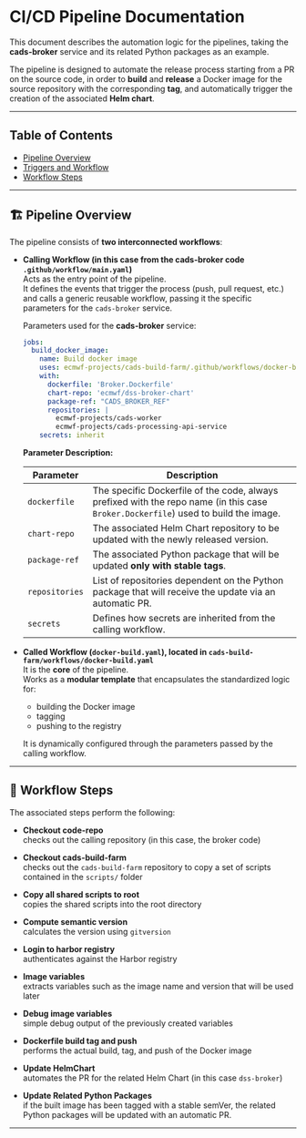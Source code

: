 # CI/CD Pipeline Documentation

This document describes the automation logic for the pipelines, taking the **cads-broker** service and its related Python packages as an example.  

The pipeline is designed to automate the release process starting from a PR on the source code, in order to **build** and **release** a Docker image for the source repository with the corresponding **tag**, and automatically trigger the creation of the associated **Helm chart**.  

---

## Table of Contents
- [Pipeline Overview](#pipeline-overview)
- [Triggers and Workflow](#triggers-and-workflow)
- [Workflow Steps](#workflow-steps)

---

## 🏗️ Pipeline Overview
The pipeline consists of **two interconnected workflows**:

- **Calling Workflow (in this case from the cads-broker code `.github/workflow/main.yaml`)**  
  Acts as the entry point of the pipeline.  
  It defines the events that trigger the process (push, pull request, etc.) and calls a generic reusable workflow, passing it the specific parameters for the `cads-broker` service.

  Parameters used for the **cads-broker** service:

  ```yaml
  jobs:
    build_docker_image:
      name: Build docker image
      uses: ecmwf-projects/cads-build-farm/.github/workflows/docker-build.yaml@main
      with:
        dockerfile: 'Broker.Dockerfile'
        chart-repo: 'ecmwf/dss-broker-chart'
        package-ref: "CADS_BROKER_REF"
        repositories: |
          ecmwf-projects/cads-worker
          ecmwf-projects/cads-processing-api-service
      secrets: inherit
  ```

  **Parameter Description:**

  | Parameter      | Description                                                                 |
  |----------------|-----------------------------------------------------------------------------|
  | `dockerfile`   | The specific Dockerfile of the code, always prefixed with the repo name (in this case `Broker.Dockerfile`) used to build the image. |
  | `chart-repo`   | The associated Helm Chart repository to be updated with the newly released version. |
  | `package-ref`  | The associated Python package that will be updated **only with stable tags**. |
  | `repositories` | List of repositories dependent on the Python package that will receive the update via an automatic PR. |
  | `secrets`      | Defines how secrets are inherited from the calling workflow. |

- **Called Workflow (`docker-build.yaml`), located in `cads-build-farm/workflows/docker-build.yaml`**  
  It is the **core** of the pipeline.  
  Works as a **modular template** that encapsulates the standardized logic for:
  - building the Docker image  
  - tagging  
  - pushing to the registry  

  It is dynamically configured through the parameters passed by the calling workflow.

---

## 🔄 Workflow Steps

The associated steps perform the following:

- **Checkout code-repo**  
  checks out the calling repository (in this case, the broker code)

- **Checkout cads-build-farm**  
  checks out the `cads-build-farm` repository to copy a set of scripts contained in the `scripts/` folder

- **Copy all shared scripts to root**  
  copies the shared scripts into the root directory

- **Compute semantic version**  
  calculates the version using `gitversion`

- **Login to harbor registry**  
  authenticates against the Harbor registry

- **Image variables**  
  extracts variables such as the image name and version that will be used later

- **Debug image variables**  
  simple debug output of the previously created variables

- **Dockerfile build tag and push**  
  performs the actual build, tag, and push of the Docker image

- **Update HelmChart**  
  automates the PR for the related Helm Chart (in this case `dss-broker`)

- **Update Related Python Packages**  
  if the built image has been tagged with a stable semVer, the related Python packages will be updated with an automatic PR.

---
